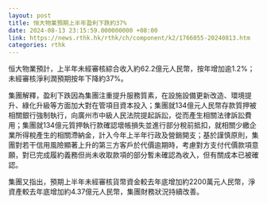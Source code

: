 ```yaml
---
layout: post
title: 恒大物業預期上半年盈利下跌約37%
date: 2024-08-13 23:15:59.000000000 +08:00
link: https://news.rthk.hk/rthk/ch/component/k2/1766055-20240813.htm
categories: rthk
---
```


恒大物業預計，上半年未經審核綜合收入約62.2億元人民幣，按年增加逾1.2%；未經審核淨利潤預期按年下降約37%。

集團解釋，盈利下跌因為集團注重提升服務質素，在設施設備更新改造、環境提升、綠化升級等方面加大對在管項目資本投入；集團就134億元人民幣存款質押被相關銀行強制執行，向廣州市中級人民法院提起訴訟，從而產生相關法律訴訟費用；集團就134億元質押執行款確認壞帳損失並進行部分稅前抵扣，就相關少繳企業所得稅產生的相關滯納金，計入今年上半年行政及營銷開支；基於謹慎原則，集團對若干信用風險顯著上升的第三方客戶於代價逾期時，考慮對方支付代價款項意願，對已完成履約義務但尚未收取款項的部分暫未確認為收入，但有關成本已被確認。

集團又指出，預期上半年未經審核貨幣資金較去年底增加約2200萬元人民幣，淨資產較去年底增加約4.37億元人民幣，集團財務狀況持續改善。
